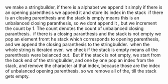 we make a stringbuilder, if there is a alphabet we append it simply
​
if there is an opening parenthesis we append it and store its index in the stack
​
if there is an closing parenthesis and the stack is empty means this is an unbalanced closing paranthesis, so we dont append it , but we increment the count by 1. The count denotes the count of unbalanced closing paranthesis.
​
if there is a closing paranthesis and the stack is not empty we pop an element fromt he stack which corresponds to opening parenthesis, and we append the closing paranthesis
to the stringbuilder.
​
when the whole string is iterated over.
​
we check if the stack is empty means all the parenthesis were balanced out.
​
But if the stack is not empty, we start from the back end of the stringbuilder, and one by one pop an index from the stack, and remove the character at that index, because those are the index of unbalanced opening parenthesis. so we remove all of the, till the stack gets empty.